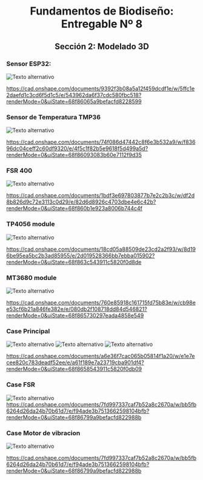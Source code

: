 <div align="center">

# Fundamentos de Biodiseño: Entregable Nº 8

</div>
<div align="center">
  

## Sección 2: Modelado 3D
</div>

### Sensor ESP32:
![Texto alternativo](https://github.com/reishelsulivan/funbio/blob/main/Imagenes/recursos%20entregable%208/Captura%20de%20pantalla%202025-10-21%20235807.jpg)

https://cad.onshape.com/documents/9392f3b08a5a12f459dcdf1e/w/5ffc1e2daefd1c3cd6f5d1c5/e/543962da6f37cdc580fbc518?renderMode=0&uiState=68f86065a9befacfd8228599

### Sensor de Temperatura TMP36
![Texto alternativo](https://github.com/reishelsulivan/funbio/blob/main/Imagenes/recursos%20entregable%208/Captura%20de%20pantalla%202025-10-21%20235849.jpg)

https://cad.onshape.com/documents/74f086d47442c8f6e3b532a9/w/f83696dc04ceff2c60df9320/e/4f5c1f82b5e9618f5d499a5d?renderMode=0&uiState=68f86093083b60e7112f9d35
### FSR 400
![Texto alternativo](https://github.com/reishelsulivan/funbio/blob/main/Imagenes/recursos%20entregable%208/Captura%20de%20pantalla%202025-10-21%20235858.jpg)

https://cad.onshape.com/documents/1bdf3e697803877b7e2c2b3c/w/df2d8b826d9c72e3113c0d29/e/82d6d8926c4703dbe4e6c42b?renderMode=0&uiState=68f860b1e923a8006b744c4f
### TP4056 module
![Texto alternativo](https://github.com/reishelsulivan/funbio/blob/main/Imagenes/recursos%20entregable%208/Captura%20de%20pantalla%202025-10-21%20235909.jpg)

https://cad.onshape.com/documents/18cd05a88509de23cd2a2f93/w/8d196be95ea5bc2b3ad85955/e/2d019528366bb7ebba015902?renderMode=0&uiState=68f863c543911c5820f0d8de
### MT3680 module
![Texto alternativo](https://github.com/reishelsulivan/funbio/blob/main/Imagenes/recursos%20entregable%208/Captura%20de%20pantalla%202025-10-21%20235932.jpg)

https://cad.onshape.com/documents/760e85918c161715fd75b83e/w/cb98ee53cf6b21a846fe382e/e/080db2f108718dd84d546821?renderMode=0&uiState=68f865730297eada4858e549
### Case Principal
![Texto alternativo](https://github.com/reishelsulivan/funbio/blob/main/Imagenes/recursos%20entregable%208/Captura%20de%20pantalla%202025-10-22%20000530.jpg)
![Texto alternativo](https://github.com/reishelsulivan/funbio/blob/main/Imagenes/recursos%20entregable%208/Captura%20de%20pantalla%202025-10-22%20000540.jpg)
![Texto alternativo](https://github.com/reishelsulivan/funbio/blob/main/Imagenes/recursos%20entregable%208/Captura%20de%20pantalla%202025-10-22%20000556.jpg)

https://cad.onshape.com/documents/a6e36f7cac065b05814f1a20/w/e1e7ecee820c783deadf52ee/e/a61f189e7a23719cba901df4?renderMode=0&uiState=68f8658543911c5820f0db09
### Case FSR
![Texto alternativo](https://www.ejemplo.com/imagen.jpg)
https://cad.onshape.com/documents/7fd997337caf7b52a8c2670a/w/bb5fb6264d26da24b70b61d7/e/f94ade3b7513662598104bfb?renderMode=0&uiState=68f86799a9befacfd822988b
### Case Motor de vibracion
![Texto alternativo](https://github.com/reishelsulivan/funbio/blob/main/Imagenes/recursos%20entregable%208/Captura%20de%20pantalla%202025-10-22%20000623.jpg)

https://cad.onshape.com/documents/7fd997337caf7b52a8c2670a/w/bb5fb6264d26da24b70b61d7/e/f94ade3b7513662598104bfb?renderMode=0&uiState=68f86799a9befacfd822988b
